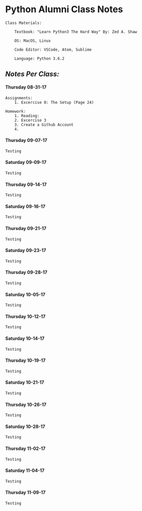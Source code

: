 # Python Alumni Class Notes
```
Class Materials:

    Textbook: "Learn Python3 The Hard Way" By: Zed A. Shaw

    OS: MacOS, Linux

    Code Editor: VSCode, Atom, Sublime

    Language: Python 3.6.2
```
## _Notes Per Class:_

#### **Thursday 08-31-17**

```
Assignments:
    1. Excercise 0: The Setup (Page 24)

Homework:
    1. Reading:
    2. Excercise 3
    3. Create a Github Account
    4. 
```
#### **Thursday 09-07-17**
```
Testing
```
#### **Saturday 09-09-17**
```
Testing
```
#### **Thursday 09-14-17**
```
Testing
```
#### **Saturday 09-16-17**
```
Testing
```
#### **Thursday 09-21-17**
```
Testing
```
#### **Saturday 09-23-17**
```
Testing
```
#### **Thursday 09-28-17**
```
Testing
```
#### **Saturday 10-05-17**
```
Testing
```
#### **Thursday 10-12-17**
```
Testing
```
#### **Saturday 10-14-17**
```
Testing
```
#### **Thursday 10-19-17**
```
Testing
```
#### **Saturday 10-21-17**
```
Testing
```
#### **Thursday 10-26-17**
```
Testing
```
#### **Saturday 10-28-17**
```
Testing
```
#### **Thursday 11-02-17**
```
Testing
```
#### **Saturday 11-04-17**
```
Testing
```
#### **Thursday 11-09-17**
```
Testing
```